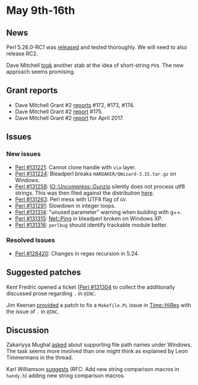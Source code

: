 # May 9th-16th

## News

Perl 5.26.0-RC1 was
[released](http://nntp.perl.org/group/perl.perl5.porters/244337) and
tested thoroughly. We will need to also release RC2.

Dave Mitchell
[took](http://nntp.perl.org/group/perl.perl5.porters/244296) another
stab at the idea of short-string `PV`s. The new approach seems
promising.

## Grant reports

* Dave Mitchell Grant \#2
  [reports](http://nntp.perl.org/group/perl.perl5.porters/244319)
  \#172, \#173, \#174.
* Dave Mitchell Grant \#2
  [report](http://nntp.perl.org/group/perl.perl5.porters/244386) \#175.
* Dave Mitchell Grant \#2
  [report](http://nntp.perl.org/group/perl.perl5.porters/244320) for
  April 2017.

## Issues

### New issues

* [Perl #131221](http://rt.perl.org/Ticket/Display.html?id=131221):
  Cannot clone handle with `via` layer.
* [Perl #131224](http://rt.perl.org/Ticket/Display.html?id=131224):
  Bleadperl breaks `HARDAKER/QWizard-3.15.tar.gz` on Windows.
* [Perl #131258](http://rt.perl.org/Ticket/Display.html?id=131258):
  [IO::Uncompress::Gunzip](http://metacpan.org/pod/IO::Uncompress::Gunzip)
  silently does not process utf8 strings. This was then filed against
  the distribution
  [here](https://rt.cpan.org/Public/Bug/Display.html?id=121545).
* [Perl #131263](http://rt.perl.org/Ticket/Display.html?id=131263):
  Perl mess with UTF8 flag of `GV`.
* [Perl #131291](http://rt.perl.org/Ticket/Display.html?id=131291):
  Slowdown in integer loops.
* [Perl #131314](http://rt.perl.org/Ticket/Display.html?id=131314):
  "unused parameter" warning when building with g++.
* [Perl #131315](http://rt.perl.org/Ticket/Display.html?id=131315):
  [Net::Ping](http://metacpan.org/pod/Net::Ping) in bleadperl broken on
  Windows XP.
* [Perl #131316](http://rt.perl.org/Ticket/Display.html?id=131316):
  `perlbug` should identify trackable module better.

### Resolved Issues

* [Perl #128420](http://rt.perl.org/Ticket/Display.html?id=128420):
  Changes in regex recursion in 5.24.

## Suggested patches

Kent Fredric opened a ticket
([Perl #131304](http://rt.perl.org/Ticket/Display.html?id=131304) to
collect the additionally discussed prose regarding `.` in `@INC`.

Jim Keenan
[provided](https://rt.perl.org/Ticket/Display.html?id=131202) a patch
to fix a `Makefile.PL` issue in
[Time::HiRes](http://metacpan.org/pod/Time::HiRes) with the issue of
`.` in `@INC`.

## Discussion

Zakariyya Mughal
[asked](http://nntp.perl.org/group/perl.perl5.porters/244316) about
supporting file path names under Windows.  The task seems more involved
than one might think as explained by Leon Timmermans in the thread.

Karl Williamson
[suggests](http://nntp.perl.org/group/perl.perl5.porters/244335) (RFC:
Add new string comparison macros in `handy.h`) adding new string
comparison macros.
